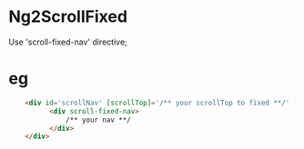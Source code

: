 # Ng2ScrollFixed

Use 'scroll-fixed-nav' directive;

# eg
```html
    <div id='scrollNav' [scrollTop]='/** your scrollTop to fixed **/' [fixedClass]='/** your class **/'>
          <div scroll-fixed-nav>
              /** your nav **/
          </div>
    </div>
```

